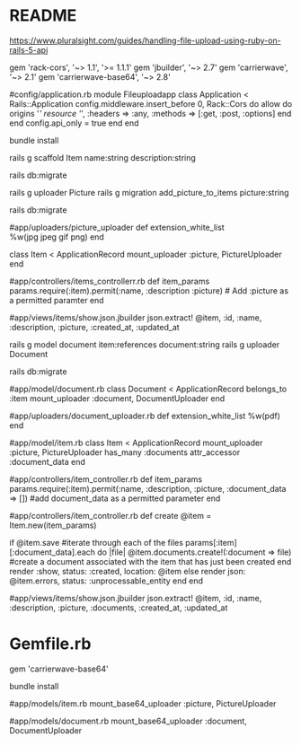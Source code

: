 # README

https://www.pluralsight.com/guides/handling-file-upload-using-ruby-on-rails-5-api

gem 'rack-cors', '~> 1.1', '>= 1.1.1'
gem 'jbuilder', '~> 2.7'
gem 'carrierwave', '~> 2.1'
gem 'carrierwave-base64', '~> 2.8'

#config/application.rb
module Fileuploadapp
  class Application < Rails::Application
    config.middleware.insert_before 0, Rack::Cors do
      allow do
        origins '*'
        resource '*', :headers => :any, :methods => [:get, :post, :options]
      end
    end
    config.api_only = true
  end
end

bundle install

rails g scaffold Item name:string description:string

rails db:migrate

rails g uploader Picture
rails g migration add_picture_to_items picture:string

rails db:migrate

#app/uploaders/picture_uploader
def extension_white_list  
    %w(jpg jpeg gif png)
end

class Item < ApplicationRecord
 mount_uploader :picture, PictureUploader
end

 #app/controllers/items_controllerr.rb
 def item_params
  params.require(:item).permit(:name, :description :picture) # Add :picture as a permitted paramter
 end

 #app/views/items/show.json.jbuilder
json.extract! @item, :id, :name, :description, :picture, :created_at, :updated_at

rails g model document item:references document:string
rails g uploader Document

rails db:migrate

 #app/model/document.rb
class Document < ApplicationRecord
  belongs_to :item
  mount_uploader :document, DocumentUploader
end

#app/uploaders/document_uploader.rb
def extension_white_list
    %w(pdf)
end

#app/model/item.rb
class Item < ApplicationRecord
  mount_uploader :picture, PictureUploader
  has_many :documents
  attr_accessor :document_data
end

#app/controllers/item_controller.rb
def item_params
  params.require(:item).permit(:name, :description, :picture, :document_data => []) #add document_data as a permitted parameter
end

#app/controllers/item_controller.rb
 def create
   @item = Item.new(item_params)

   if @item.save
     #iterate through each of the files
     params[:item][:document_data].each do |file|
         @item.documents.create!(:document => file)
         #create a document associated with the item that has just been created
     end
     render :show, status: :created, location: @item
   else
     render json: @item.errors, status: :unprocessable_entity
   end
 end

 #app/views/items/show.json.jbuilder
json.extract! @item, :id, :name, :description, :picture, :documents, :created_at, :updated_at

# Gemfile.rb
gem 'carrierwave-base64'

bundle install

#app/models/item.rb
mount_base64_uploader :picture, PictureUploader

#app/models/document.rb
mount_base64_uploader :document, DocumentUploader


